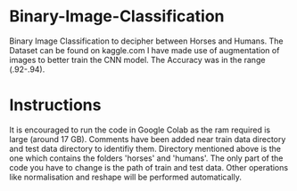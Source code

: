 # Binary-Image-Classification
Binary Image Classification to decipher between Horses and Humans.
The Dataset can be found on kaggle.com
I have made use of augmentation of images to better train the CNN model.
The Accuracy was in the range (.92-.94).

# Instructions
It is encouraged to run the code in Google Colab as the ram required is large (around 17 GB).
Comments have been added near train data directory and test data directory to identifiy them.
Directory mentioned above is the one which contains the folders 'horses' and 'humans'.
The only part of the code you have to change is the path of train and test data. Other operations like normalisation and reshape will be performed automatically.
